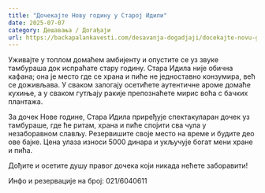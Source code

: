 ```yaml
---
title: "Дочекајте Нову годину у Старој Идили"
date: 2025-07-07
category: Дешавања / Догађаји
url: https://backapalankavesti.com/desavanja-dogadjaji/docekajte-novu-godinu-u-staroj-idili/
---
```


Уживајте у топлом домаћем амбијенту и опустите се уз звуке тамбураша док испраћате стару годину. Стара Идила није обична кафана; она је место где се храна и пиће не једноставно конзумира, већ се доживљава. У сваком залогају осетићете аутентичне ароме домаће кухиње, а у сваком гутљају ракије препознаћете мирис воћа с бачких плантажа.

За дочек Нове године, Стара Идила приређује спектакуларан дочек уз тамбураше, где ће ритам, храна и пиће спојити сва чула у незаборавном слављу. Резервишите своје место на време и будите део ове бајке. Цена улаза износи 5000 динара и укључује богат мени хране и пића.

Дођите и осетите душу правог дочека који никада нећете заборавити!

Инфо и резервације на број: 021/6040611
